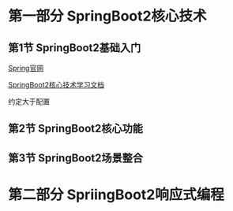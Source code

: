 # 第一部分 SpringBoot2核心技术

## 第1节 SpringBoot2基础入门

[Spring官网](https://spring.io/)

[SpringBoot2核心技术学习文档](https://www.yuque.com/atguigu/springboot)

约定大于配置









## 第2节 SpringBoot2核心功能















## 第3节 SpringBoot2场景整合















# 第二部分 SpriingBoot2响应式编程